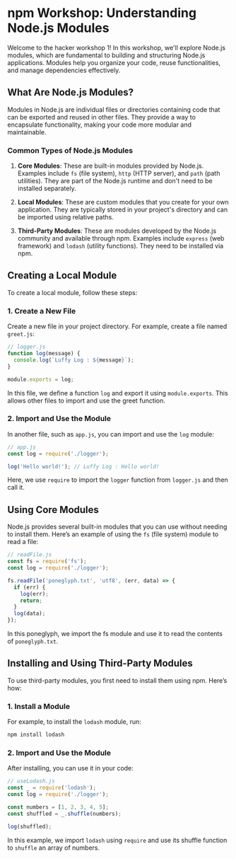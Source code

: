 # npm Workshop: Understanding Node.js Modules

Welcome to the hacker workshop 1! In this workshop, we'll explore Node.js modules, which are fundamental to building and structuring Node.js applications. Modules help you organize your code, reuse functionalities, and manage dependencies effectively.

## What Are Node.js Modules?

Modules in Node.js are individual files or directories containing code that can be exported and reused in other files. They provide a way to encapsulate functionality, making your code more modular and maintainable.

### Common Types of Node.js Modules

1. **Core Modules**: These are built-in modules provided by Node.js. Examples include `fs` (file system), `http` (HTTP server), and `path` (path utilities). They are part of the Node.js runtime and don't need to be installed separately.

2. **Local Modules**: These are custom modules that you create for your own application. They are typically stored in your project's directory and can be imported using relative paths.

3. **Third-Party Modules**: These are modules developed by the Node.js community and available through npm. Examples include `express` (web framework) and `lodash` (utility functions). They need to be installed via npm.

## Creating a Local Module

To create a local module, follow these steps:

### 1. Create a New File

Create a new file in your project directory. For example, create a file named `greet.js`:

```js
// logger.js
function log(message) {
  console.log(`Luffy Log : ${message}`);
}

module.exports = log;
```

In this file, we define a function `log` and export it using `module.exports`. This allows other files to import and use the greet function.

### 2. Import and Use the Module

In another file, such as `app.js`, you can import and use the `log` module:

```js
// app.js
const log = require('./logger');

log('Hello world!'); // Luffy Log : Hello world!
```

Here, we use `require` to import the `logger` function from `logger.js` and then call it.


## Using Core Modules

Node.js provides several built-in modules that you can use without needing to install them. Here’s an example of using the `fs` (file system) module to read a file:

```js
// readFile.js
const fs = require('fs');
const log = require('./logger');

fs.readFile('poneglyph.txt', 'utf8', (err, data) => {
  if (err) {
    log(err);
    return;
  }
  log(data);
});
```

In this poneglyph, we import the fs module and use it to read the contents of `poneglyph.txt`.


## Installing and Using Third-Party Modules

To use third-party modules, you first need to install them using npm. Here’s how:

### 1. Install a Module

For example, to install the `lodash` module, run:

```sh
npm install lodash
```

### 2. Import and Use the Module

After installing, you can use it in your code:

```js
// useLodash.js
const _ = require('lodash');
const log = require('./logger');

const numbers = [1, 2, 3, 4, 5];
const shuffled = _.shuffle(numbers);

log(shuffled);
```

In this example, we import `lodash` using `require` and use its shuffle function to `shuffle` an array of numbers.